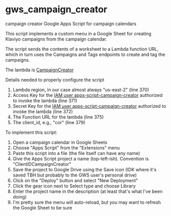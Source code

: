 # gws_campaign_creator
campaign creator Google Apps Script for campaign calendars

This script implements a custom menu in a Google Sheet for creating Klaviyo campaigns from the campaign calendar.

The script sends the contents of a worksheet to a Lambda function URL, which in turn uses the Campaigns and Tags
endpoints to create and tag the campaigns. 

The lambda is [CampaignCreator](https://us-east-2.console.aws.amazon.com/lambda/home?region=us-east-2#/functions/CampaignCreator?tab=image) 

Details needed to properly configure the script
1. Lambda region, in our case almost always "us-east-2" (line 370)
2. Access Key for the [IAM user apps-script-campaign-creator](https://us-east-1.console.aws.amazon.com/iam/home?region=us-east-2#/users/details/apps-script-campaign-creator?section=permissions) authorized to invoke the lambda (line 371)
3. Secret Key for the [IAM user apps-script-campaign-creator](https://us-east-1.console.aws.amazon.com/iam/home?region=us-east-2#/users/details/apps-script-campaign-creator?section=permissions) authorized to invoke the lambda (line 372)
4. The Function URL for the lambda (line 375)
5. The client_id, e.g., "cor" (line 379)

To implement this script:
1. Open a campaign calendar in Google Sheets
2. Choose "Apps Script" from the "Extensions" menu
3. Paste this script into a file (the file itself can have any name)
4. Give the Apps Script project a name (top-left-ish). Convention is "ClientIDCampaignCreator"
5. Save the project to Google Drive using the Save icon (IDK where it's saved TBH but probably to the GWS user's personal drive)
6. Click on the "Deploy" button and select "New Deployment"
7. Click the gear icon next to Select type and choose Library
8. Enter the project name in the description (at least that's what I've been doing)
9. I'm pretty sure the menu will auto-reload, but you may want to refresh the Google Sheet to be sure